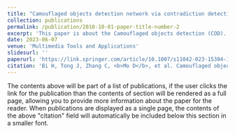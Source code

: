 ```yaml
---
title: "Camouflaged objects detection network via contradiction detection and feature aggregation"
collection: publications
permalink: /publication/2010-10-01-paper-title-number-2
excerpt: 'This paper is about the Camouflaged objects detection (COD).'
date: 2023-06-07
venue: 'Multimedia Tools and Applications'
slidesurl: ''
paperurl: 'https://link.springer.com/article/10.1007/s11042-023-15304-1'
citation: 'Bi H, Tong J, Zhang C, <b>Mo D</b>, et al. Camouflaged objects detection network via contradiction detection and feature aggregation[J]. <i>Multimedia Tools and Applications</i>, 2024, 83(3): 9161-9179.'
---
```


The contents above will be part of a list of publications, if the user clicks the link for the publication than the contents of section will be rendered as a full page, allowing you to provide more information about the paper for the reader. When publications are displayed as a single page, the contents of the above "citation" field will automatically be included below this section in a smaller font.
